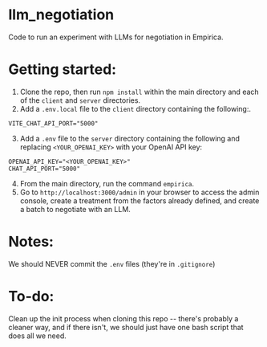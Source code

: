 # llm_negotiation
Code to run an experiment with LLMs for negotiation in Empirica. 

# Getting started:
1. Clone the repo, then run `npm install` within the main directory and each of the `client` and `server` directories. 
2. Add a `.env.local` file to the `client` directory containing the following:.
```
VITE_CHAT_API_PORT="5000"
```
3. Add a `.env` file to the `server` directory containing the following and replacing `<YOUR_OPENAI_KEY>` with your OpenAI API key:
```
OPENAI_API_KEY="<YOUR_OPENAI_KEY>"
CHAT_API_PORT="5000"
```
4. From the main directory, run the command `empirica`. 
5. Go to `http://localhost:3000/admin` in your browser to access the admin console, create a treatment from the factors already defined, and create a batch to negotiate with an LLM. 

# Notes:
We should NEVER commit the `.env` files (they're in `.gitignore`)

# To-do: 
Clean up the init process when cloning this repo -- there's probably a cleaner way, and if there isn't, we should just have one bash script that does all we need. 